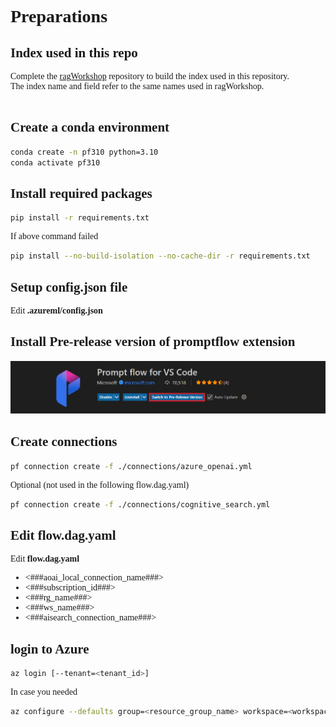 <span style="font-family: Calibri;">
<h1>Preparations</h1>

<h2>Index used in this repo</h2>

Complete the [ragWorkshop](https://github.com/notanaha/ragWorkshop) repository to build the index used in this repository.
<br>The index name and field refer to the same names used in ragWorkshop.
<br><br>
<h2>Create a conda environment</h2>

```bash
conda create -n pf310 python=3.10
conda activate pf310
```

<h2>Install required packages</h2>

```bash
pip install -r requirements.txt
```

If above command failed 
```bash
pip install --no-build-isolation --no-cache-dir -r requirements.txt
```

<h2>Setup config.json file</h2>

Edit **.azureml/config.json**

<h2>Install Pre-release version of promptflow extension</h2>
<img src="./image/SwitchToPreReleaseVersion.png">

<h2>Create connections</h2>

```bash
pf connection create -f ./connections/azure_openai.yml
```
Optional (not used in the following flow.dag.yaml)
```bash
pf connection create -f ./connections/cognitive_search.yml
```

<h2>Edit flow.dag.yaml</h2>

Edit **flow.dag.yaml**
- <###aoai_local_connection_name###>
- <###subscription_id###>
- <###rg_name###>
- <###ws_name###>
- <###aisearch_connection_name###>

<h2>login to Azure</h2>

```bash
az login [--tenant=<tenant_id>]
```

In case you needed
```bash
az configure --defaults group=<resource_group_name> workspace=<workspace_name>
```
</span>